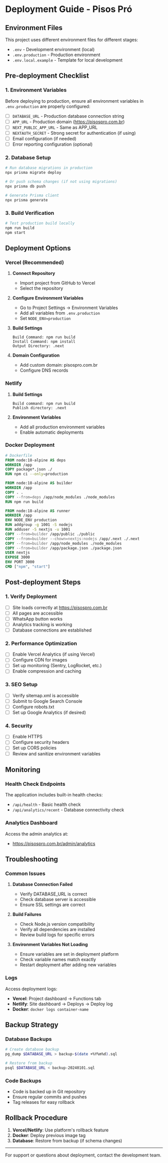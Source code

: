 # Deployment Guide - Pisos Pró

## Environment Files

This project uses different environment files for different stages:

- `.env` - Development environment (local)
- `.env.production` - Production environment 
- `.env.local.example` - Template for local development

## Pre-deployment Checklist

### 1. Environment Variables

Before deploying to production, ensure all environment variables in `.env.production` are properly configured:

- [ ] `DATABASE_URL` - Production database connection string
- [ ] `APP_URL` - Production domain (https://pisospro.com.br)
- [ ] `NEXT_PUBLIC_APP_URL` - Same as APP_URL
- [ ] `NEXTAUTH_SECRET` - Strong secret for authentication (if using)
- [ ] Email configuration (if needed)
- [ ] Error reporting configuration (optional)

### 2. Database Setup

```bash
# Run database migrations in production
npx prisma migrate deploy

# Or push schema changes (if not using migrations)
npx prisma db push

# Generate Prisma client
npx prisma generate
```

### 3. Build Verification

```bash
# Test production build locally
npm run build
npm start
```

## Deployment Options

### Vercel (Recommended)

1. **Connect Repository**
   - Import project from GitHub to Vercel
   - Select the repository

2. **Configure Environment Variables**
   - Go to Project Settings → Environment Variables
   - Add all variables from `.env.production`
   - Set `NODE_ENV=production`

3. **Build Settings**
   ```
   Build Command: npm run build
   Install Command: npm install
   Output Directory: .next
   ```

4. **Domain Configuration**
   - Add custom domain: pisospro.com.br
   - Configure DNS records

### Netlify

1. **Build Settings**
   ```
   Build command: npm run build
   Publish directory: .next
   ```

2. **Environment Variables**
   - Add all production environment variables
   - Enable automatic deployments

### Docker Deployment

```dockerfile
# Dockerfile
FROM node:18-alpine AS deps
WORKDIR /app
COPY package*.json ./
RUN npm ci --only=production

FROM node:18-alpine AS builder
WORKDIR /app
COPY . .
COPY --from=deps /app/node_modules ./node_modules
RUN npm run build

FROM node:18-alpine AS runner
WORKDIR /app
ENV NODE_ENV production
RUN addgroup -g 1001 -S nodejs
RUN adduser -S nextjs -u 1001
COPY --from=builder /app/public ./public
COPY --from=builder --chown=nextjs:nodejs /app/.next ./.next
COPY --from=builder /app/node_modules ./node_modules
COPY --from=builder /app/package.json ./package.json
USER nextjs
EXPOSE 3000
ENV PORT 3000
CMD ["npm", "start"]
```

## Post-deployment Steps

### 1. Verify Deployment

- [ ] Site loads correctly at https://pisospro.com.br
- [ ] All pages are accessible
- [ ] WhatsApp button works
- [ ] Analytics tracking is working
- [ ] Database connections are established

### 2. Performance Optimization

- [ ] Enable Vercel Analytics (if using Vercel)
- [ ] Configure CDN for images
- [ ] Set up monitoring (Sentry, LogRocket, etc.)
- [ ] Enable compression and caching

### 3. SEO Setup

- [ ] Verify sitemap.xml is accessible
- [ ] Submit to Google Search Console
- [ ] Configure robots.txt
- [ ] Set up Google Analytics (if desired)

### 4. Security

- [ ] Enable HTTPS
- [ ] Configure security headers
- [ ] Set up CORS policies
- [ ] Review and sanitize environment variables

## Monitoring

### Health Check Endpoints

The application includes built-in health checks:

- `/api/health` - Basic health check
- `/api/analytics/recent` - Database connectivity check

### Analytics Dashboard

Access the admin analytics at:
- https://pisospro.com.br/admin/analytics

## Troubleshooting

### Common Issues

1. **Database Connection Failed**
   - Verify DATABASE_URL is correct
   - Check database server is accessible
   - Ensure SSL settings are correct

2. **Build Failures**
   - Check Node.js version compatibility
   - Verify all dependencies are installed
   - Review build logs for specific errors

3. **Environment Variables Not Loading**
   - Ensure variables are set in deployment platform
   - Check variable names match exactly
   - Restart deployment after adding new variables

### Logs

Access deployment logs:
- **Vercel**: Project dashboard → Functions tab
- **Netlify**: Site dashboard → Deploys → Deploy log
- **Docker**: `docker logs container-name`

## Backup Strategy

### Database Backups

```bash
# Create database backup
pg_dump $DATABASE_URL > backup-$(date +%Y%m%d).sql

# Restore from backup
psql $DATABASE_URL < backup-20240101.sql
```

### Code Backups

- Code is backed up in Git repository
- Ensure regular commits and pushes
- Tag releases for easy rollback

## Rollback Procedure

1. **Vercel/Netlify**: Use platform's rollback feature
2. **Docker**: Deploy previous image tag
3. **Database**: Restore from backup (if schema changes)

---

For support or questions about deployment, contact the development team.
